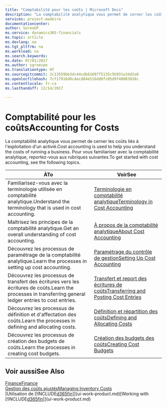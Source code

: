 ```yaml
---
title: "Comptabilité pour les coûts | Microsoft Docs"
description: "La comptabilité analytique vous permet de cerner les coûts liés à l'exploitation d'un activié. Pour vous familiariser avec la comptabilité analytique, reportez-vous aux rubriques suivantes."
services: project-madeira
documentationcenter: 
author: SorenGP
ms.service: dynamics365-financials
ms.topic: article
ms.devlang: na
ms.tgt_pltfrm: na
ms.workload: na
ms.search.keywords: 
ms.date: 07/01/2017
ms.author: sgroespe
ms.translationtype: HT
ms.sourcegitcommit: 2c13559bb3dc44cdb61697f5135c5b931e34d2a8
ms.openlocfilehash: 7cf17916d0c4acd84e516dd0fc05d9f40003038c
ms.contentlocale: fr-ca
ms.lasthandoff: 12/14/2017

---
```

# <a name="accounting-for-costs"></a><span data-ttu-id="c9c31-104">Comptabilité pour les coûts</span><span class="sxs-lookup"><span data-stu-id="c9c31-104">Accounting for Costs</span></span>
<span data-ttu-id="c9c31-105">La comptabilité analytique vous permet de cerner les coûts liés à l'exploitation d'un activié.</span><span class="sxs-lookup"><span data-stu-id="c9c31-105">Cost accounting is used to help you understand the costs of running a business.</span></span> <span data-ttu-id="c9c31-106">Pour vous familiariser avec la comptabilité analytique, reportez-vous aux rubriques suivantes.</span><span class="sxs-lookup"><span data-stu-id="c9c31-106">To get started with cost accounting, see the following topics.</span></span>  

|<span data-ttu-id="c9c31-107">À</span><span class="sxs-lookup"><span data-stu-id="c9c31-107">To</span></span>|<span data-ttu-id="c9c31-108">Voir</span><span class="sxs-lookup"><span data-stu-id="c9c31-108">See</span></span>|  
|--------|---------|  
|<span data-ttu-id="c9c31-109">Familiarisez-vous avec la terminologie utilisée en comptabilité analytique.</span><span class="sxs-lookup"><span data-stu-id="c9c31-109">Understand the terminology that is used in cost accounting.</span></span>|[<span data-ttu-id="c9c31-110">Terminologie en comptabilité analytique</span><span class="sxs-lookup"><span data-stu-id="c9c31-110">Terminology in Cost Accounting</span></span>](finance-terminology-in-cost-accounting.md)|  
|<span data-ttu-id="c9c31-111">Maîtrisez les principes de la comptabilité analytique.</span><span class="sxs-lookup"><span data-stu-id="c9c31-111">Get an overall understanding of cost accounting.</span></span>|[<span data-ttu-id="c9c31-112">À propos de la comptabilité analytique</span><span class="sxs-lookup"><span data-stu-id="c9c31-112">About Cost Accounting</span></span>](finance-about-cost-accounting.md)|  
|<span data-ttu-id="c9c31-113">Découvrez les processus de paramétrage de la comptabilité analytique.</span><span class="sxs-lookup"><span data-stu-id="c9c31-113">Learn the processes in setting up cost accounting.</span></span>|[<span data-ttu-id="c9c31-114">Paramétrage du contrôle de gestion</span><span class="sxs-lookup"><span data-stu-id="c9c31-114">Setting Up Cost Accounting</span></span>](finance-set-up-cost-accounting.md)|  
|<span data-ttu-id="c9c31-115">Découvrez les processus de transfert des écritures vers les écritures de coûts.</span><span class="sxs-lookup"><span data-stu-id="c9c31-115">Learn the processes in transferring general ledger entries to cost entries.</span></span>|[<span data-ttu-id="c9c31-116">Transfert et report des écritures de coûts</span><span class="sxs-lookup"><span data-stu-id="c9c31-116">Transferring and Posting Cost Entries</span></span>](finance-transfer-and-post-cost-entries.md)|  
|<span data-ttu-id="c9c31-117">Découvrez les processus de définition et d'affectation des coûts.</span><span class="sxs-lookup"><span data-stu-id="c9c31-117">Learn the processes in defining and allocating costs.</span></span>|[<span data-ttu-id="c9c31-118">Définition et répartition des coûts</span><span class="sxs-lookup"><span data-stu-id="c9c31-118">Defining and Allocating Costs</span></span>](finance-define-and-allocate-costs.md)|  
|<span data-ttu-id="c9c31-119">Découvrez les processus de création des budgets de coûts.</span><span class="sxs-lookup"><span data-stu-id="c9c31-119">Learn the processes in creating cost budgets.</span></span>|[<span data-ttu-id="c9c31-120">Création des budgets des coûts</span><span class="sxs-lookup"><span data-stu-id="c9c31-120">Creating Cost Budgets</span></span>](finance-create-cost-budgets.md)|  

## <a name="see-also"></a><span data-ttu-id="c9c31-121">Voir aussi</span><span class="sxs-lookup"><span data-stu-id="c9c31-121">See Also</span></span>  
[<span data-ttu-id="c9c31-122">Finance</span><span class="sxs-lookup"><span data-stu-id="c9c31-122">Finance</span></span>](finance.md)  
[<span data-ttu-id="c9c31-123">Gestion des coûts ajustés</span><span class="sxs-lookup"><span data-stu-id="c9c31-123">Managing Inventory Costs</span></span>](finance-manage-inventory-costs.md)  
<span data-ttu-id="c9c31-124">[Utilisation de [!INCLUDE[d365fin](includes/d365fin_md.md)]](ui-work-product.md)</span><span class="sxs-lookup"><span data-stu-id="c9c31-124">[Working with [!INCLUDE[d365fin](includes/d365fin_md.md)]](ui-work-product.md)</span></span>

